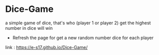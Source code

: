 # Dice-Game
a simple game of dice, that's who (player 1 or player 2) get the highest number in dice will win 

- Refresh the page for get a new random number dice for each player

link : https://e-s17.github.io/Dice-Game/
